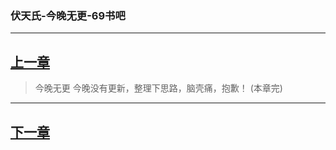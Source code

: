### 伏天氏-今晚无更-69书吧

--------
[上一章](./ae8941b95f24f07081a54f657fd232d1.md)
--------


>
>
>
>今晚无更
>今晚没有更新，整理下思路，脑壳痛，抱歉！
>(本章完)
>
>

--------
[下一章](./e20220b6a41317f58f26e2e44269a38b.md)
--------

